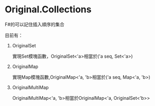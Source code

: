 # Original.Collections
F#的可以記住插入順序的集合

目前有：

1. OriginalSet
	
	實現Set模塊函數，OriginalSet<'a>相當於('a seq, Set<'a>)

2. OriginalMap

	實現Map模塊函數,OriginalMap<'a, 'b>相當於('a seq, Map<'a, 'b>)

3. OriginalMultiMap

	OriginalMultiMap<'a, 'b>相當於OriginalMap<'a, OriginalSet<'b>>